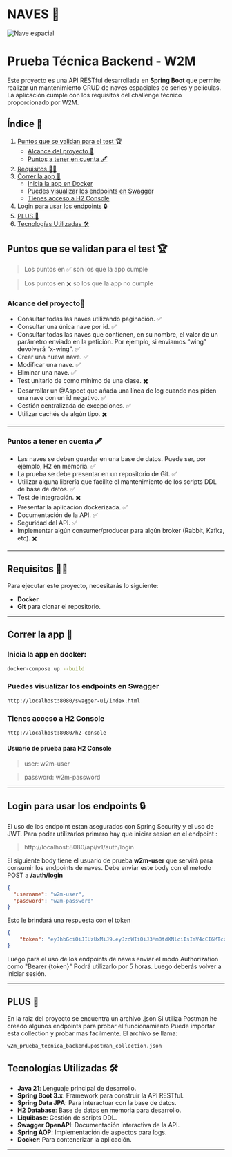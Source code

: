 #  **NAVES 🚀**

![Nave espacial](https://media2.giphy.com/media/v1.Y2lkPTc5MGI3NjExZWdsM3B2YnhjYmF5ZzU0YWY0cnNhcnd1NGl1dXA1dGUzZzNpN3A3YSZlcD12MV9pbnRlcm5hbF9naWZfYnlfaWQmY3Q9cw/sKeCondWadIiyKR4Hq/giphy.gif)

# Prueba Técnica Backend - W2M

Este proyecto es una API RESTful desarrollada en **Spring Boot** que permite realizar un mantenimiento CRUD de naves espaciales de series y películas. La aplicación cumple con los requisitos del challenge técnico proporcionado por W2M.

## Índice 📌
1. [Puntos que se validan para el test 🏆](#puntos-que-se-validan-para-el-test-)
    - [Alcance del proyecto 📃](#alcance-del-proyecto)
    - [Puntos a tener en cuenta 🖋️](#puntos-a-tener-en-cuenta-)
2. [Requisitos 👷‍♂️](#requisitos-)
3. [Correr la app 🚀](#correr-la-app-)
    - [Inicia la app en Docker](#inicia-la-app-en-docker-)
    - [Puedes visualizar los endpoints en Swagger](#puedes-visualizar-los-endpoints-en-swagger)
    - [Tienes acceso a H2 Console](#tienes-acceso-a-h2-console)
4. [Login para usar los endpoints 🔒](#login-para-usar-los-endpoints-)
5. [PLUS 🍷](#plus-)
6. [Tecnologías Utilizadas 🛠️](#tecnologías-utilizadas-)


## Puntos que se validan para el test 🏆
> Los puntos en ✅ son los que la app cumple

> Los puntos en ✖️ so los que la app no cumple

### **Alcance del proyecto📃**

- Consultar todas las naves utilizando paginación. ✅
- Consultar una única nave por id. ✅
- Consultar todas las naves que contienen, en su nombre, el valor de un parámetro enviado en la petición. Por ejemplo, si enviamos “wing” devolverá “x-wing”. ✅
- Crear una nueva nave. ✅
- Modificar una nave. ✅
- Eliminar una nave. ✅
- Test unitario de como mínimo de una clase. ✖️
- Desarrollar un @Aspect que añada una línea de log cuando nos piden una nave con un id negativo. ✅
- Gestión centralizada de excepciones. ✅
- Utilizar cachés de algún tipo. ✖️

---

### **Puntos a tener en cuenta 🖋️**

- Las naves se deben guardar en una base de datos. Puede ser, por ejemplo, H2 en memoria. ✅
- La prueba se debe presentar en un repositorio de Git. ✅
- Utilizar alguna librería que facilite el mantenimiento de los scripts DDL de base de datos. ✅
- Test de integración. ✖️
- Presentar la aplicación dockerizada. ✅
- Documentación de la API. ✅
- Seguridad del API. ✅
- Implementar algún consumer/producer para algún broker (Rabbit, Kafka, etc). ✖️
---

## **Requisitos 👷‍♂️**

Para ejecutar este proyecto, necesitarás lo siguiente:

- **Docker**
- **Git** para clonar el repositorio.

---

## **Correr la app 🚀**

### Inicia la app en docker: 

```bash
docker-compose up --build
```

### Puedes visualizar los endpoints en Swagger

```bash
http://localhost:8080/swagger-ui/index.html
```


### Tienes acceso a H2 Console


```bash
http://localhost:8080/h2-console
```

#### Usuario de prueba para H2 Console
> user: w2m-user

> password: w2m-password

---

## Login para usar los endpoints 🔒

El uso de los endpoint estan asegurados con Spring Security y el uso de JWT.
Para poder utilizarlos primero hay que iniciar sesion en el endpoint :
> http://localhost:8080/api/v1/auth/login

El siguiente body tiene el usuario de prueba **w2m-user** que servirá para consumir los endpoints de naves.
Debe enviar este body con el metodo POST a **/auth/login**

```json
{
  "username": "w2m-user",
  "password": "w2m-password"
}
```

Esto le brindará una respuesta con el token 

```json
{
    "token": "eyJhbGciOiJIUzUxMiJ9.eyJzdWIiOiJ3Mm0tdXNlciIsImV4cCI6MTczOTUwMTEzNCwiaWF0IjoxNzM5NDgzMTM0fQ.XjY7_VdUolO1md1RUUnBl5Tefb-Y0P4TPQrfV6nfD1-Wp2k4Uekigxy4ChMD2Vy_xbi-gXTlGznAToThlAMPww"
}
```
Luego para el uso de los endpoints de naves enviar el modo Authorization como "Bearer {token}"
Podrá utilizarlo por 5 horas. Luego deberás volver a iniciar sesión.

---
## **PLUS 🍷**
En la raiz del proyecto se encuentra un archivo .json
Si utiliza Postman he creado algunos endpoints para probar el funcionamiento
Puede importar esta collection y probar mas facilmente.
El archivo se llama: 

```sh
w2m_prueba_tecnica_backend.postman_collection.json
```

## **Tecnologías Utilizadas 🛠️**

- **Java 21**: Lenguaje principal de desarrollo.
- **Spring Boot 3.x**: Framework para construir la API RESTful.
- **Spring Data JPA**: Para interactuar con la base de datos.
- **H2 Database**: Base de datos en memoria para desarrollo.
- **Liquibase**: Gestión de scripts DDL.
- **Swagger OpenAPI**: Documentación interactiva de la API.
- **Spring AOP**: Implementación de aspectos para logs.
- **Docker**: Para contenerizar la aplicación.

---

